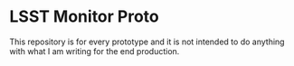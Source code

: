 # LSST Monitor Proto


This repository is for every prototype and it is not intended to do anything with what I am writing for the end production.


